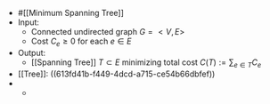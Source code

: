 - #[[Minimum Spanning Tree]]
- Input:
	- Connected undirected graph $G=<V,E>$
	- Cost $C_e \ge 0$ for each $e \in E$
- Output:
	- [[Spanning Tree]] $T \subset E$ minimizing total cost $C(T)  := \sum_{e \in T} C_e$
- [[Tree]]: ((613fd41b-f449-4dcd-a715-ce54b66dbfef))
-
	-